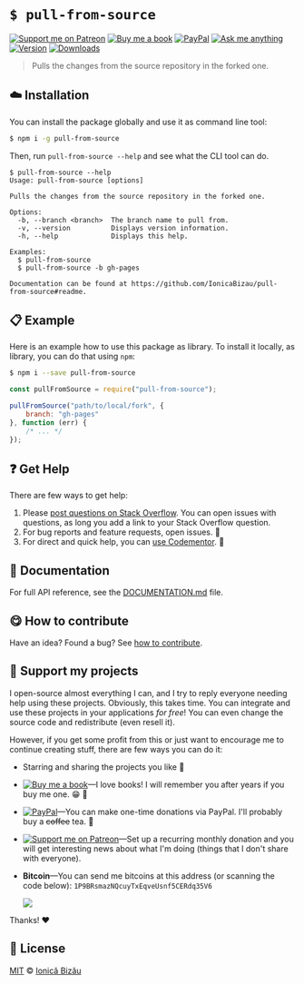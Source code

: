 <!-- Please do not edit this file. Edit the `blah` field in the `package.json` instead. If in doubt, open an issue. -->


# `$ pull-from-source`

 [![Support me on Patreon][badge_patreon]][patreon] [![Buy me a book][badge_amazon]][amazon] [![PayPal][badge_paypal_donate]][paypal-donations] [![Ask me anything](https://img.shields.io/badge/ask%20me-anything-1abc9c.svg)](https://github.com/IonicaBizau/ama) [![Version](https://img.shields.io/npm/v/pull-from-source.svg)](https://www.npmjs.com/package/pull-from-source) [![Downloads](https://img.shields.io/npm/dt/pull-from-source.svg)](https://www.npmjs.com/package/pull-from-source)

> Pulls the changes from the source repository in the forked one.

## :cloud: Installation

You can install the package globally and use it as command line tool:


```sh
$ npm i -g pull-from-source
```


Then, run `pull-from-source --help` and see what the CLI tool can do.


```
$ pull-from-source --help
Usage: pull-from-source [options]

Pulls the changes from the source repository in the forked one.

Options:
  -b, --branch <branch>  The branch name to pull from.
  -v, --version          Displays version information.
  -h, --help             Displays this help.

Examples:
  $ pull-from-source
  $ pull-from-source -b gh-pages

Documentation can be found at https://github.com/IonicaBizau/pull-from-source#readme.
```

## :clipboard: Example


Here is an example how to use this package as library. To install it locally, as library, you can do that using `npm`:

```sh
$ npm i --save pull-from-source
```



```js
const pullFromSource = require("pull-from-source");

pullFromSource("path/to/local/fork", {
    branch: "gh-pages"
}, function (err) {
    /* ... */
});
```



## :question: Get Help

There are few ways to get help:

 1. Please [post questions on Stack Overflow](https://stackoverflow.com/questions/ask). You can open issues with questions, as long you add a link to your Stack Overflow question.
 2. For bug reports and feature requests, open issues. :bug:
 3. For direct and quick help, you can [use Codementor](https://www.codementor.io/johnnyb). :rocket:


## :memo: Documentation

For full API reference, see the [DOCUMENTATION.md][docs] file.

## :yum: How to contribute
Have an idea? Found a bug? See [how to contribute][contributing].


## :sparkling_heart: Support my projects

I open-source almost everything I can, and I try to reply everyone needing help using these projects. Obviously,
this takes time. You can integrate and use these projects in your applications *for free*! You can even change the source code and redistribute (even resell it).

However, if you get some profit from this or just want to encourage me to continue creating stuff, there are few ways you can do it:

 - Starring and sharing the projects you like :rocket:
 - [![Buy me a book][badge_amazon]][amazon]—I love books! I will remember you after years if you buy me one. :grin: :book:
 - [![PayPal][badge_paypal]][paypal-donations]—You can make one-time donations via PayPal. I'll probably buy a ~~coffee~~ tea. :tea:
 - [![Support me on Patreon][badge_patreon]][patreon]—Set up a recurring monthly donation and you will get interesting news about what I'm doing (things that I don't share with everyone).
 - **Bitcoin**—You can send me bitcoins at this address (or scanning the code below): `1P9BRsmazNQcuyTxEqveUsnf5CERdq35V6`

    ![](https://i.imgur.com/z6OQI95.png)

Thanks! :heart:



## :scroll: License

[MIT][license] © [Ionică Bizău][website]

[badge_patreon]: http://ionicabizau.github.io/badges/patreon.svg
[badge_amazon]: http://ionicabizau.github.io/badges/amazon.svg
[badge_paypal]: http://ionicabizau.github.io/badges/paypal.svg
[badge_paypal_donate]: http://ionicabizau.github.io/badges/paypal_donate.svg
[patreon]: https://www.patreon.com/ionicabizau
[amazon]: http://amzn.eu/hRo9sIZ
[paypal-donations]: https://www.paypal.com/cgi-bin/webscr?cmd=_s-xclick&hosted_button_id=RVXDDLKKLQRJW
[donate-now]: http://i.imgur.com/6cMbHOC.png

[license]: http://showalicense.com/?fullname=Ionic%C4%83%20Biz%C4%83u%20%3Cbizauionica%40gmail.com%3E%20(https%3A%2F%2Fionicabizau.net)&year=2016#license-mit
[website]: https://ionicabizau.net
[contributing]: /CONTRIBUTING.md
[docs]: /DOCUMENTATION.md
